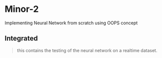 # Minor-2
Implementing Neural Network from scratch using OOPS concept

## Integrated 
> this contains the testing of the neural network on a realtime dataset.
